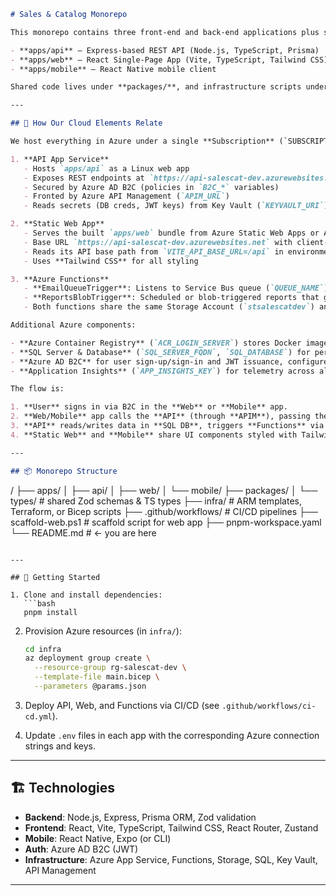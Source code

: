 ```markdown
# Sales & Catalog Monorepo

This monorepo contains three front-end and back-end applications plus shared packages and infrastructure code:

- **apps/api** — Express-based REST API (Node.js, TypeScript, Prisma)  
- **apps/web** — React Single-Page App (Vite, TypeScript, Tailwind CSS)  
- **apps/mobile** — React Native mobile client  

Shared code lives under **packages/**, and infrastructure scripts under **infra/**.  

---

## 🔗 How Our Cloud Elements Relate

We host everything in Azure under a single **Subscription** (`SUBSCRIPTION_ID`) and **Resource Group** (`rg-salescat-dev`) in `westus2`. Within that group we deploy:

1. **API App Service**  
   - Hosts `apps/api` as a Linux web app  
   - Exposes REST endpoints at `https://api-salescat-dev.azurewebsites.net/api/*`  
   - Secured by Azure AD B2C (policies in `B2C_*` variables)  
   - Fronted by Azure API Management (`APIM_URL`)  
   - Reads secrets (DB creds, JWT keys) from Key Vault (`KEYVAULT_URI`)

2. **Static Web App**  
   - Serves the built `apps/web` bundle from Azure Static Web Apps or App Service  
   - Base URL `https://api-salescat-dev.azurewebsites.net` with client-side routing under `/`  
   - Reads its API base path from `VITE_API_BASE_URL=/api` in environment  
   - Uses **Tailwind CSS** for all styling

3. **Azure Functions**  
   - **EmailQueueTrigger**: Listens to Service Bus queue (`QUEUE_NAME`) to send transactional emails via SendGrid  
   - **ReportsBlobTrigger**: Scheduled or blob-triggered reports that generate sales analytics and write them to Blob Container (`BLOB_CONTAINER_REPORTS`)  
   - Both functions share the same Storage Account (`stsalescatdev`) and use `AZURE_WEB_JOBS_STORAGE`  

Additional Azure components:

- **Azure Container Registry** (`ACR_LOGIN_SERVER`) stores Docker images for API and Functions.  
- **SQL Server & Database** (`SQL_SERVER_FQDN`, `SQL_DATABASE`) for persistent transactional data, accessed by Prisma via `DATABASE_URL` & `SHADOW_DATABASE_URL`.  
- **Azure AD B2C** for user sign-up/sign-in and JWT issuance, configured via `B2C_*` variables.  
- **Application Insights** (`APP_INSIGHTS_KEY`) for telemetry across all apps.  

The flow is:

1. **User** signs in via B2C in the **Web** or **Mobile** app.  
2. **Web/Mobile** app calls the **API** (through **APIM**), passing the B2C JWT.  
3. **API** reads/writes data in **SQL DB**, triggers **Functions** via Service Bus or Blob events for emails & reports.  
4. **Static Web** and **Mobile** share UI components styled with Tailwind, consume the same REST API.

---

## 📦 Monorepo Structure

```

/
├── apps/
│   ├── api/
│   ├── web/
│   └── mobile/
├── packages/
│   └── types/             # shared Zod schemas & TS types
├── infra/                 # ARM templates, Terraform, or Bicep scripts
├── .github/workflows/     # CI/CD pipelines
├── scaffold-web.ps1       # scaffold script for web app
├── pnpm-workspace.yaml
└── README.md              # ← you are here

````

---

## 🚀 Getting Started

1. Clone and install dependencies:
   ```bash
   pnpm install
````

2. Provision Azure resources (in `infra/`):

   ```bash
   cd infra
   az deployment group create \
     --resource-group rg-salescat-dev \
     --template-file main.bicep \
     --parameters @params.json
   ```

3. Deploy API, Web, and Functions via CI/CD (see `.github/workflows/ci-cd.yml`).

4. Update `.env` files in each app with the corresponding Azure connection strings and keys.

---

## 🏗️ Technologies

* **Backend**: Node.js, Express, Prisma ORM, Zod validation
* **Frontend**: React, Vite, TypeScript, Tailwind CSS, React Router, Zustand
* **Mobile**: React Native, Expo (or CLI)
* **Auth**: Azure AD B2C (JWT)
* **Infrastructure**: Azure App Service, Functions, Storage, SQL, Key Vault, API Management

---


